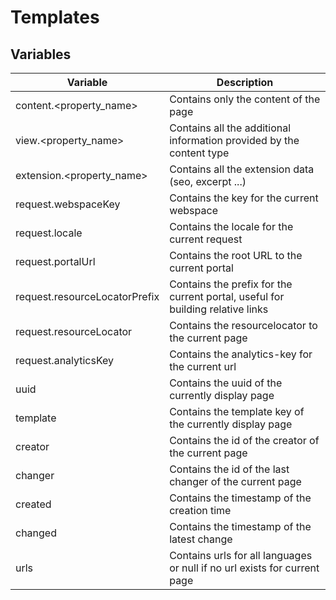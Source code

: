 # Templates
## Variables

| Variable    | Description
| ----------- | --------------------------------------------------------------------
| content.<property_name>     | Contains only the content of the page
| view.<property_name>        | Contains all the additional information provided by the content type
| extension.<property_name>        | Contains all the extension data (seo, excerpt ...)
| request.webspaceKey | Contains the key for the current webspace
| request.locale      | Contains the locale for the current request
| request.portalUrl | Contains the root URL to the current portal
| request.resourceLocatorPrefix | Contains the prefix for the current portal, useful for building relative links
| request.resourceLocator | Contains the resourcelocator to the current page
| request.analyticsKey | Contains the analytics-key for the current url
| uuid        | Contains the uuid of the currently display page
| template    | Contains the template key of the currently display page
| creator     | Contains the id of the creator of the current page
| changer     | Contains the id of the last changer of the current page
| created     | Contains the timestamp of the creation time
| changed     | Contains the timestamp of the latest change
| urls     | Contains urls for all languages or null if no url exists for current page

